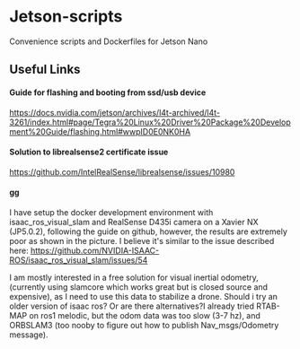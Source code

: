# Jetson-scripts
Convenience scripts and Dockerfiles for Jetson Nano

## Useful Links

#### Guide for flashing and booting from ssd/usb device
https://docs.nvidia.com/jetson/archives/l4t-archived/l4t-3261/index.html#page/Tegra%20Linux%20Driver%20Package%20Development%20Guide/flashing.html#wwpID0E0NK0HA

#### Solution to librealsense2 certificate issue
https://github.com/IntelRealSense/librealsense/issues/10980

#### gg

I have setup the docker development environment with isaac_ros_visual_slam and RealSense D435i camera on a Xavier NX (JP5.0.2), following the guide on github, however, the results are extremely poor as shown in the picture. 
I believe it's similar to the issue described here: https://github.com/NVIDIA-ISAAC-ROS/isaac_ros_visual_slam/issues/54


I am mostly interested in a free solution for visual inertial odometry, (currently using slamcore which works great but is closed source and expensive), as I need to use this data to stabilize a drone. Should i try an older version of isaac ros? Or are there alternatives?I already tried RTAB-MAP on ros1 melodic, but the odom data was too slow (3-7 hz), and ORBSLAM3 (too nooby to figure out how to publish Nav_msgs/Odometry message).
